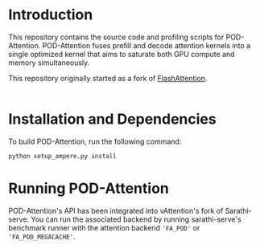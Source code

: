 # Introduction
This repository contains the source code and profiling scripts for POD-Attention. POD-Attention fuses prefill and decode attention kernels into a single optimized kernel that aims to saturate both GPU compute and memory simultaneously.

This repository originally started as a fork of [FlashAttention](https://github.com/Dao-AILab/flash-attention/tree/main).
<br></br>

# Installation and Dependencies

To build POD-Attention, run the following command:
```sh
python setup_ampere.py install 
```

# Running POD-Attention

POD-Attention's API has been integrated into vAttention's fork of Sarathi-serve. You can run the associated backend by running sarathi-serve's benchmark runner with the attention backend `'FA_POD'` or `'FA_POD_MEGACACHE'`.

